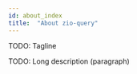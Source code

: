 ```yaml
---
id: about_index
title:  "About zio-query"
---
```


TODO: Tagline

TODO: Long description (paragraph)
